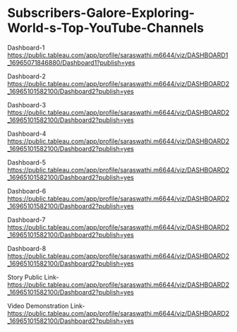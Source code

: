# Subscribers-Galore-Exploring-World-s-Top-YouTube-Channels


Dashboard-1 https://public.tableau.com/app/profile/saraswathi.m6644/viz/DASHBOARD1_16965071846880/Dashboard1?publish=yes

Dashboard-2 https://public.tableau.com/app/profile/saraswathi.m6644/viz/DASHBOARD2_16965101582100/Dashboard2?publish=yes

Dashboard-3 https://public.tableau.com/app/profile/saraswathi.m6644/viz/DASHBOARD2_16965101582100/Dashboard2?publish=yes

Dashboard-4 https://public.tableau.com/app/profile/saraswathi.m6644/viz/DASHBOARD2_16965101582100/Dashboard2?publish=yes

Dashboard-5 https://public.tableau.com/app/profile/saraswathi.m6644/viz/DASHBOARD2_16965101582100/Dashboard2?publish=yes

Dashboard-6 https://public.tableau.com/app/profile/saraswathi.m6644/viz/DASHBOARD2_16965101582100/Dashboard2?publish=yes

Dashboard-7 https://public.tableau.com/app/profile/saraswathi.m6644/viz/DASHBOARD2_16965101582100/Dashboard2?publish=yes

Dashboard-8 https://public.tableau.com/app/profile/saraswathi.m6644/viz/DASHBOARD2_16965101582100/Dashboard2?publish=yes


Story Public Link- https://public.tableau.com/app/profile/saraswathi.m6644/viz/DASHBOARD2_16965101582100/Dashboard2?publish=yes


Video Demonstration Link-https://public.tableau.com/app/profile/saraswathi.m6644/viz/DASHBOARD2_16965101582100/Dashboard2?publish=yes



